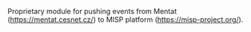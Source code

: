 Proprietary module for pushing events from Mentat (https://mentat.cesnet.cz/) to MISP platform (https://misp-project.org/).